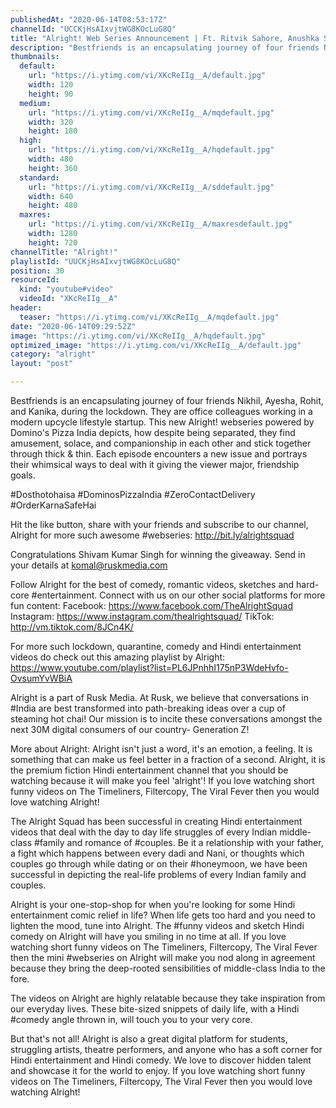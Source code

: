 ```yaml
---
publishedAt: "2020-06-14T08:53:17Z"
channelId: "UCCKjHsAIxvjtWG8KOcLuG8Q"
title: "Alright! Web Series Announcement | Ft. Ritvik Sahore, Anushka Sharma, Mehek Mehra, Ritik Ghanshani"
description: "Bestfriends is an encapsulating journey of four friends Nikhil, Ayesha, Rohit, and Kanika, during the lockdown. They are office colleagues working in a modern upcycle lifestyle startup. This new Alright! webseries powered by Domino's Pizza India depicts, how despite being separated, they find amusement, solace, and companionship in each other and stick together through thick & thin. Each episode encounters a new issue and portrays their whimsical ways to deal with it giving the viewer major, friendship goals.\n\n#Dosthotohaisa #DominosPizzaIndia #ZeroContactDelivery #OrderKarnaSafeHai\n\nHit the like button, share with your friends and subscribe to our channel, Alright for more such awesome #webseries: http://bit.ly/alrightsquad\n\nCongratulations Shivam Kumar Singh for winning the giveaway. Send in your details at komal@ruskmedia.com\n\nFollow Alright for the best of comedy, romantic videos, sketches and hard-core #entertainment. Connect with us on our other social platforms for more fun content: Facebook: https://www.facebook.com/TheAlrightSquad Instagram: https://www.instagram.com/thealrightsquad/ TikTok: http://vm.tiktok.com/8JCn4K/\n\nFor more such lockdown, quarantine, comedy and Hindi entertainment videos do check out this amazing playlist by Alright: https://www.youtube.com/playlist?list=PL6JPnhhI175nP3WdeHvfo-OvsumYvWBiA\n\nAlright is a part of Rusk Media. At Rusk, we believe that conversations in #India are best transformed into path-breaking ideas over a cup of steaming hot chai! Our mission is to incite these conversations amongst the next 30M digital consumers of our country- Generation Z!\n\nMore about Alright: Alright isn't just a word, it's an emotion, a feeling. It is something that can make us feel better in a fraction of a second. Alright, it is the premium fiction Hindi entertainment channel that you should be watching because it will make you feel 'alright'! If you love watching short funny videos on The Timeliners, Filtercopy, The Viral Fever then you would love watching Alright!\n\nThe Alright Squad has been successful in creating Hindi entertainment videos that deal with the day to day life struggles of every Indian middle-class #family and romance of #couples. Be it a relationship with your father, a fight which happens between every dadi and Nani, or thoughts which couples go through while dating or on their #honeymoon, we have been successful in depicting the real-life problems of every Indian family and couples.\n\nAlright is your one-stop-shop for when you're looking for some Hindi entertainment comic relief in life? When life gets too hard and you need to lighten the mood, tune into Alright. The #funny videos and sketch Hindi comedy on Alright will have you smiling in no time at all. If you love watching short funny videos on The Timeliners, Filtercopy, The Viral Fever then the mini #webseries on Alright will make you nod along in agreement because they bring the deep-rooted sensibilities of middle-class India to the fore.\n\nThe videos on Alright are highly relatable because they take inspiration from our everyday lives. These bite-sized snippets of daily life, with a Hindi #comedy angle thrown in, will touch you to your very core.\n\nBut that's not all! Alright is also a great digital platform for students, struggling artists, theatre performers, and anyone who has a soft corner for Hindi entertainment and Hindi comedy. We love to discover hidden talent and showcase it for the world to enjoy. If you love watching short funny videos on The Timeliners, Filtercopy, The Viral Fever then you would love watching Alright!"
thumbnails:
  default:
    url: "https://i.ytimg.com/vi/XKcReIIg__A/default.jpg"
    width: 120
    height: 90
  medium:
    url: "https://i.ytimg.com/vi/XKcReIIg__A/mqdefault.jpg"
    width: 320
    height: 180
  high:
    url: "https://i.ytimg.com/vi/XKcReIIg__A/hqdefault.jpg"
    width: 480
    height: 360
  standard:
    url: "https://i.ytimg.com/vi/XKcReIIg__A/sddefault.jpg"
    width: 640
    height: 480
  maxres:
    url: "https://i.ytimg.com/vi/XKcReIIg__A/maxresdefault.jpg"
    width: 1280
    height: 720
channelTitle: "Alright!"
playlistId: "UUCKjHsAIxvjtWG8KOcLuG8Q"
position: 30
resourceId:
  kind: "youtube#video"
  videoId: "XKcReIIg__A"
header:
  teaser: "https://i.ytimg.com/vi/XKcReIIg__A/mqdefault.jpg"
date: "2020-06-14T09:29:52Z"
image: "https://i.ytimg.com/vi/XKcReIIg__A/hqdefault.jpg"
optimized_image: "https://i.ytimg.com/vi/XKcReIIg__A/default.jpg"
category: "alright"
layout: "post"

---
```

Bestfriends is an encapsulating journey of four friends Nikhil, Ayesha, Rohit, and Kanika, during the lockdown. They are office colleagues working in a modern upcycle lifestyle startup. This new Alright! webseries powered by Domino's Pizza India depicts, how despite being separated, they find amusement, solace, and companionship in each other and stick together through thick & thin. Each episode encounters a new issue and portrays their whimsical ways to deal with it giving the viewer major, friendship goals.

#Dosthotohaisa #DominosPizzaIndia #ZeroContactDelivery #OrderKarnaSafeHai

Hit the like button, share with your friends and subscribe to our channel, Alright for more such awesome #webseries: http://bit.ly/alrightsquad

Congratulations Shivam Kumar Singh for winning the giveaway. Send in your details at komal@ruskmedia.com

Follow Alright for the best of comedy, romantic videos, sketches and hard-core #entertainment. Connect with us on our other social platforms for more fun content: Facebook: https://www.facebook.com/TheAlrightSquad Instagram: https://www.instagram.com/thealrightsquad/ TikTok: http://vm.tiktok.com/8JCn4K/

For more such lockdown, quarantine, comedy and Hindi entertainment videos do check out this amazing playlist by Alright: https://www.youtube.com/playlist?list=PL6JPnhhI175nP3WdeHvfo-OvsumYvWBiA

Alright is a part of Rusk Media. At Rusk, we believe that conversations in #India are best transformed into path-breaking ideas over a cup of steaming hot chai! Our mission is to incite these conversations amongst the next 30M digital consumers of our country- Generation Z!

More about Alright: Alright isn't just a word, it's an emotion, a feeling. It is something that can make us feel better in a fraction of a second. Alright, it is the premium fiction Hindi entertainment channel that you should be watching because it will make you feel 'alright'! If you love watching short funny videos on The Timeliners, Filtercopy, The Viral Fever then you would love watching Alright!

The Alright Squad has been successful in creating Hindi entertainment videos that deal with the day to day life struggles of every Indian middle-class #family and romance of #couples. Be it a relationship with your father, a fight which happens between every dadi and Nani, or thoughts which couples go through while dating or on their #honeymoon, we have been successful in depicting the real-life problems of every Indian family and couples.

Alright is your one-stop-shop for when you're looking for some Hindi entertainment comic relief in life? When life gets too hard and you need to lighten the mood, tune into Alright. The #funny videos and sketch Hindi comedy on Alright will have you smiling in no time at all. If you love watching short funny videos on The Timeliners, Filtercopy, The Viral Fever then the mini #webseries on Alright will make you nod along in agreement because they bring the deep-rooted sensibilities of middle-class India to the fore.

The videos on Alright are highly relatable because they take inspiration from our everyday lives. These bite-sized snippets of daily life, with a Hindi #comedy angle thrown in, will touch you to your very core.

But that's not all! Alright is also a great digital platform for students, struggling artists, theatre performers, and anyone who has a soft corner for Hindi entertainment and Hindi comedy. We love to discover hidden talent and showcase it for the world to enjoy. If you love watching short funny videos on The Timeliners, Filtercopy, The Viral Fever then you would love watching Alright!
